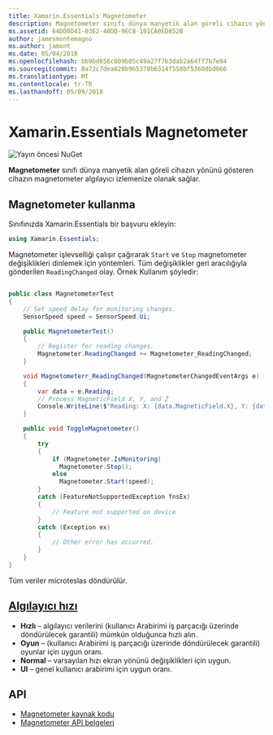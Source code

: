 ```yaml
---
title: Xamarin.Essentials Magnetometer
description: Magnetometer sınıfı dünya manyetik alan göreli cihazın yönünü gösteren cihazın magnetometer algılayıcı izlemenize olanak sağlar.
ms.assetid: 64DD0D41-03E2-40DD-9EC8-101CA0ED852B
author: jamesmontemagno
ms.author: jamont
ms.date: 05/04/2018
ms.openlocfilehash: bb9bd656c809b05c49a27f7b3dab2a64ff7b7e94
ms.sourcegitcommit: 0a72c7dea020b965378b6314f558bf5360dbd066
ms.translationtype: MT
ms.contentlocale: tr-TR
ms.lasthandoff: 05/09/2018
---
```

# <a name="xamarinessentials-magnetometer"></a>Xamarin.Essentials Magnetometer

![Yayın öncesi NuGet](~/media/shared/pre-release.png)

**Magnetometer** sınıfı dünya manyetik alan göreli cihazın yönünü gösteren cihazın magnetometer algılayıcı izlemenize olanak sağlar.

## <a name="using-magnetometer"></a>Magnetometer kullanma

Sınıfınızda Xamarin.Essentials bir başvuru ekleyin:

```csharp
using Xamarin.Essentials;
```

Magnetometer işlevselliği çalışır çağırarak `Start` ve `Stop` magnetometer değişiklikleri dinlemek için yöntemleri. Tüm değişiklikler geri aracılığıyla gönderilen `ReadingChanged` olay. Örnek Kullanım şöyledir:

```csharp

public class MagnetometerTest
{
    // Set speed delay for monitoring changes.
    SensorSpeed speed = SensorSpeed.Ui;

    public MagnetometerTest()
    {
        // Register for reading changes.
        Magnetometer.ReadingChanged += Magnetometer_ReadingChanged;
    }

    void Magnetometerr_ReadingChanged(MagnetometerChangedEventArgs e)
    {
        var data = e.Reading;
        // Process MagneticField X, Y, and Z
        Console.WriteLine($"Reading: X: {data.MagneticField.X}, Y: {data.MagneticField.Y}, Z: {data.MagneticField.Z}");
    }

    public void ToggleMagnetometer()
    {
        try
        {
            if (Magnetometer.IsMonitoring)
              Magnetometer.Stop();
            else
              Magnetometer.Start(speed);
        }
        catch (FeatureNotSupportedException fnsEx)
        {
            // Feature not supported on device
        }
        catch (Exception ex)
        {
            // Other error has occurred.
        }
    }
}
```

Tüm veriler microteslas döndürülür.

## <a name="sensor-speedxrefxamarinessentialssensorspeed"></a>[Algılayıcı hızı](xref:Xamarin.Essentials.SensorSpeed)

- **Hızlı** – algılayıcı verilerini (kullanıcı Arabirimi iş parçacığı üzerinde döndürülecek garantili) mümkün olduğunca hızlı alın.
- **Oyun** – (kullanıcı Arabirimi iş parçacığı üzerinde döndürülecek garantili) oyunlar için uygun oranı.
- **Normal** – varsayılan hızı ekran yönünü değişiklikleri için uygun.
- **UI** – genel kullanıcı arabirimi için uygun oranı.

## <a name="api"></a>API

- [Magnetometer kaynak kodu](https://github.com/xamarin/Essentials/tree/master/Essentials/Magnetometer)
- [Magnetometer API belgeleri](xref:Xamarin.Essentials.Magnetometer)
